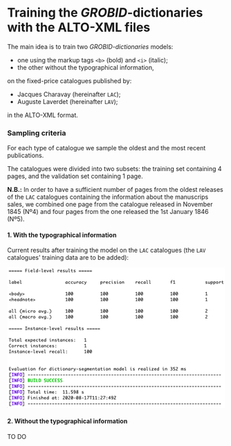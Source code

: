 # Training the *GROBID*-dictionaries with the ALTO-XML files

The main idea is to train two _GROBID-dictionaries_ models:

* one using the markup tags `<b>` (bold) and `<i>` (italic);
* the other without the typographical information,

on the fixed-price catalogues published by:

* Jacques Charavay (hereinafter `LAC`);
* Auguste Laverdet (hereinafter `LAV`);

in the ALTO-XML format.

### Sampling criteria

For each type of catalogue we sample the oldest and the most recent publications.

The catalogues were divided into two subsets: the training set containing 4 pages, and the validation set containing 1 page.

**N.B.:** In order to have a sufficient number of pages from the oldest releases of the `LAC` catalogues containing the information about the manuscrips sales, we combined one page from the catalogue released in November 1845 (Nº4) and four pages from the one released the 1st January 1846 (Nº5).   

#### 1. With the typographical information

Current results after training the model on the `LAC` catalogues (the `LAV` catalogues' training data are to be added):

![LAC_dictionary-segmentation](img/LAC_dictionary-segmentation.jpg)

#### 2. Without the typographical information

TO DO
